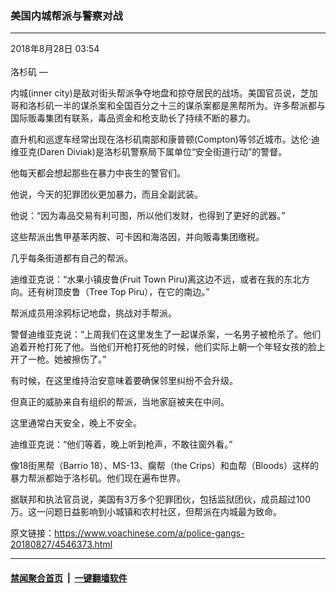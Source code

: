 ### 美国内城帮派与警察对战
------------------------

<div class="published">
 <span class="date" title="中国时间">
  <time datetime="2018-08-28T03:54:42+08:00">
   2018年8月28日 03:54
  </time>
 </span>
</div>
<br/>
<div class="wsw">
 <span class="dateline">
  洛杉矶 —
 </span>
 <p>
  内城(inner city)是敌对街头帮派争夺地盘和掠夺居民的战场。美国官员说，芝加哥和洛杉矶一半的谋杀案和全国百分之十三的谋杀案都是黑帮所为。许多帮派都与国际贩毒集团有联系，毒品资金和枪支助长了持续不断的暴力。
 </p>
 <p>
  直升机和巡逻车经常出现在洛杉矶南部和康普顿(Compton)等邻近城市。达伦·迪维亚克(Daren Diviak)是洛杉矶警察局下属单位“安全街道行动”的警督。
 </p>
 <p>
  他每天都会想起那些在暴力中丧生的警官们。
 </p>
 <p>
  他说，今天的犯罪团伙更加暴力，而且全副武装。
 </p>
 <p>
  他说：“因为毒品交易有利可图，所以他们发财，也得到了更好的武器。”
 </p>
 <p>
  这些帮派出售甲基苯丙胺、可卡因和海洛因，并向贩毒集团缴税。
 </p>
 <p>
  几乎每条街道都有自己的帮派。
 </p>
 <p>
  迪维亚克说：“水果小镇皮鲁(Fruit Town Piru)离这边不远，或者在我的东北方向。还有树顶皮鲁（Tree Top Piru），在它的南边。”
 </p>
 <p>
  帮派成员用涂鸦标记地盘，挑战对手帮派。
 </p>
 <p>
  警督迪维亚克说：“上周我们在这里发生了一起谋杀案，一名男子被枪杀了。他们追着开枪打死了他。当他们开枪打死他的时候，他们实际上朝一个年轻女孩的脸上开了一枪。她被擦伤了。”
 </p>
 <p>
  有时候，在这里维持治安意味着要确保邻里纠纷不会升级。
 </p>
 <p>
  但真正的威胁来自有组织的帮派，当地家庭被夹在中间。
 </p>
 <p>
  这里通常白天安全，晚上不安全。
 </p>
 <p>
  迪维亚克说：“他们等着，晚上听到枪声，不敢往窗外看。”
 </p>
 <p>
  像18街黑帮（Barrio 18）、MS-13、瘸帮（the Crips）和血帮（Bloods）这样的暴力帮派都始于洛杉矶。他们现在遍布世界。
 </p>
 <p>
  据联邦和执法官员说，美国有3万多个犯罪团伙，包括监狱团伙，成员超过100万。这一问题日益影响到小城镇和农村社区，但帮派在内城最为致命。
 </p>
 <p>
 </p>
</div>

原文链接：https://www.voachinese.com/a/police-gangs-20180827/4546373.html


------------------------
#### [禁闻聚合首页](https://github.com/gfw-breaker/banned-news/blob/master/README.md) &nbsp;|&nbsp;  [一键翻墙软件](https://github.com/gfw-breaker/nogfw/blob/master/README.md)